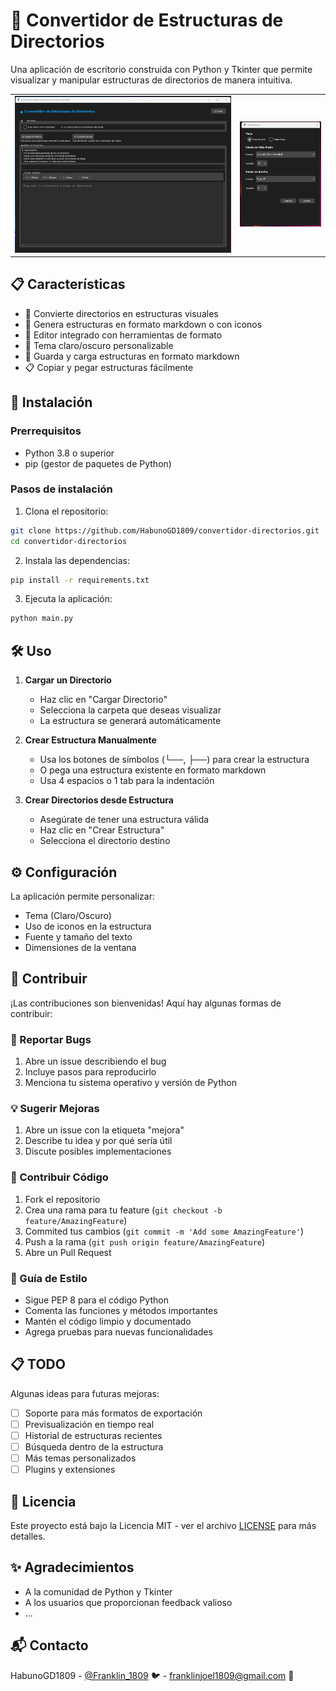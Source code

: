 # 🌳 Convertidor de Estructuras de Directorios

Una aplicación de escritorio construida con Python y Tkinter que permite visualizar y manipular estructuras de directorios de manera intuitiva.

<table>
  <tr>
    <td><img src="preview.png" alt="Vista previa de la aplicación" width="400"></td>
    <td><img src="preview2.png" alt="Vista previa de ajustes" width="150"></td>
  </tr>
</table>

## 📋 Características

- 📁 Convierte directorios en estructuras visuales
- 🔄 Genera estructuras en formato markdown o con iconos
- 📝 Editor integrado con herramientas de formato
- 🎨 Tema claro/oscuro personalizable
- 💾 Guarda y carga estructuras en formato markdown
- 📋 Copiar y pegar estructuras fácilmente

## 🚀 Instalación

### Prerrequisitos

- Python 3.8 o superior
- pip (gestor de paquetes de Python)

### Pasos de instalación

1. Clona el repositorio:
```bash
git clone https://github.com/HabunoGD1809/convertidor-directorios.git
cd convertidor-directorios
```

2. Instala las dependencias:
```bash
pip install -r requirements.txt
```

3. Ejecuta la aplicación:
```bash
python main.py
```

## 🛠️ Uso

1. **Cargar un Directorio**
   - Haz clic en "Cargar Directorio"
   - Selecciona la carpeta que deseas visualizar
   - La estructura se generará automáticamente

2. **Crear Estructura Manualmente**
   - Usa los botones de símbolos (└──, ├──) para crear la estructura
   - O pega una estructura existente en formato markdown
   - Usa 4 espacios o 1 tab para la indentación

3. **Crear Directorios desde Estructura**
   - Asegúrate de tener una estructura válida
   - Haz clic en "Crear Estructura"
   - Selecciona el directorio destino

## ⚙️ Configuración

La aplicación permite personalizar:
- Tema (Claro/Oscuro)
- Uso de iconos en la estructura
- Fuente y tamaño del texto
- Dimensiones de la ventana

## 🤝 Contribuir

¡Las contribuciones son bienvenidas! Aquí hay algunas formas de contribuir:

### 🐛 Reportar Bugs
1. Abre un issue describiendo el bug
2. Incluye pasos para reproducirlo
3. Menciona tu sistema operativo y versión de Python

### 💡 Sugerir Mejoras
1. Abre un issue con la etiqueta "mejora"
2. Describe tu idea y por qué sería útil
3. Discute posibles implementaciones

### 🔧 Contribuir Código
1. Fork el repositorio
2. Crea una rama para tu feature (`git checkout -b feature/AmazingFeature`)
3. Commited tus cambios (`git commit -m 'Add some AmazingFeature'`)
4. Push a la rama (`git push origin feature/AmazingFeature`)
5. Abre un Pull Request

### 📝 Guía de Estilo
- Sigue PEP 8 para el código Python
- Comenta las funciones y métodos importantes
- Mantén el código limpio y documentado
- Agrega pruebas para nuevas funcionalidades

## 📋 TODO

Algunas ideas para futuras mejoras:
- [ ] Soporte para más formatos de exportación
- [ ] Previsualización en tiempo real
- [ ] Historial de estructuras recientes
- [ ] Búsqueda dentro de la estructura
- [ ] Más temas personalizados
- [ ] Plugins y extensiones

## 📄 Licencia

Este proyecto está bajo la Licencia MIT - ver el archivo [LICENSE](LICENSE) para más detalles.

## ✨ Agradecimientos

- A la comunidad de Python y Tkinter
- A los usuarios que proporcionan feedback valioso
- ...

## 📬 Contacto

HabunoGD1809 - [@Franklin_1809](https://x.com/Franklin_1809) 🐦 - franklinjoel1809@gmail.com 📧

